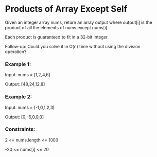 # Products of Array Except Self
Given an integer array nums, return an array output where output[i] is the product of all the elements of nums except nums[i].

Each product is guaranteed to fit in a 32-bit integer.

Follow-up: Could you solve it in O(n) time without using the division operation?

### Example 1:

Input: nums = [1,2,4,6]

Output: [48,24,12,8]

### Example 2:

Input: nums = [-1,0,1,2,3]

Output: [0,-6,0,0,0]

### Constraints:

2 <= nums.length <= 1000

-20 <= nums[i] <= 20